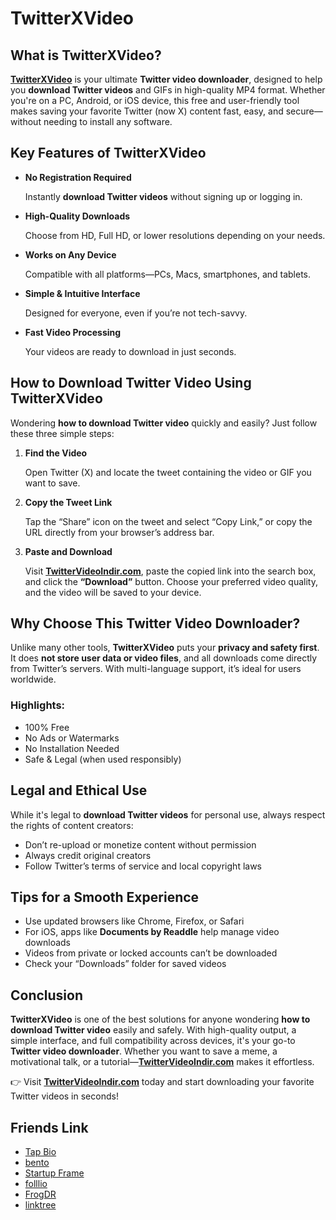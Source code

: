 # TwitterXVideo

## What is TwitterXVideo?

[**TwitterXVideo**](https://twittervideoindir.com) is your ultimate **Twitter video downloader**, designed to help you **download Twitter videos** and GIFs in high-quality MP4 format. Whether you're on a PC, Android, or iOS device, this free and user-friendly tool makes saving your favorite Twitter (now X) content fast, easy, and secure—without needing to install any software.

## Key Features of TwitterXVideo

- **No Registration Required**
    
    Instantly **download Twitter videos** without signing up or logging in.
    
- **High-Quality Downloads**
    
    Choose from HD, Full HD, or lower resolutions depending on your needs.
    
- **Works on Any Device**
    
    Compatible with all platforms—PCs, Macs, smartphones, and tablets.
    
- **Simple & Intuitive Interface**
    
    Designed for everyone, even if you’re not tech-savvy.
    
- **Fast Video Processing**
    
    Your videos are ready to download in just seconds.
    

## How to Download Twitter Video Using TwitterXVideo

Wondering **how to download Twitter video** quickly and easily? Just follow these three simple steps:

1. **Find the Video**
    
    Open Twitter (X) and locate the tweet containing the video or GIF you want to save.
    
2. **Copy the Tweet Link**
    
    Tap the “Share” icon on the tweet and select “Copy Link,” or copy the URL directly from your browser’s address bar.
    
3. **Paste and Download**
    
    Visit [**TwitterVideoIndir.com**](https://twittervideoindir.com), paste the copied link into the search box, and click the **“Download”** button. Choose your preferred video quality, and the video will be saved to your device.
    

## Why Choose This Twitter Video Downloader?

Unlike many other tools, **TwitterXVideo** puts your **privacy and safety first**. It does **not store user data or video files**, and all downloads come directly from Twitter’s servers. With multi-language support, it’s ideal for users worldwide.

### Highlights:

- 100% Free
- No Ads or Watermarks
- No Installation Needed
- Safe & Legal (when used responsibly)

## Legal and Ethical Use

While it's legal to **download Twitter videos** for personal use, always respect the rights of content creators:

- Don’t re-upload or monetize content without permission
- Always credit original creators
- Follow Twitter’s terms of service and local copyright laws

## Tips for a Smooth Experience

- Use updated browsers like Chrome, Firefox, or Safari
- For iOS, apps like **Documents by Readdle** help manage video downloads
- Videos from private or locked accounts can’t be downloaded
- Check your “Downloads” folder for saved videos

## Conclusion

**TwitterXVideo** is one of the best solutions for anyone wondering **how to download Twitter video** easily and safely. With high-quality output, a simple interface, and full compatibility across devices, it's your go-to **Twitter video downloader**. Whether you want to save a meme, a motivational talk, or a tutorial—[**TwitterVideoIndir.com**](https://twittervideoindir.com) makes it effortless.

👉 Visit [**TwitterVideoIndir.com**](https://twittervideoindir.com/) today and start downloading your favorite Twitter videos in seconds!

## Friends Link
- [Tap Bio](https://tap.bio/@TwittterXVideo)
- [bento](https://bento.me/xvideo)
- [Startup Frame](https://startupfa.me/twitterxvideo)
- [folllio](https://folll.io/twitterxvideo)
- [FrogDR](https://frogdr.com/twittervideoindir.com)
- [linktree](https://linktr.ee/twitterxvideo)